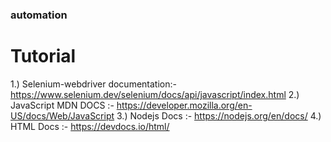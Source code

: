 ### automation
# Tutorial
1.) Selenium-webdriver documentation:- https://www.selenium.dev/selenium/docs/api/javascript/index.html
2.) JavaScript MDN DOCS :- https://developer.mozilla.org/en-US/docs/Web/JavaScript 
3.) Nodejs Docs :- https://nodejs.org/en/docs/
4.) HTML Docs :- https://devdocs.io/html/